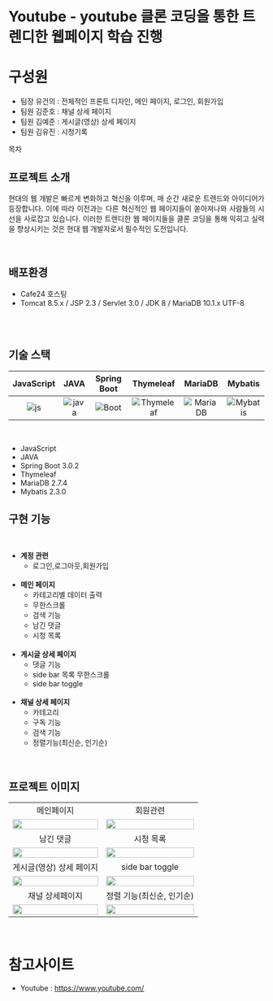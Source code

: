 # Youtube - youtube 클론 코딩을 통한 트렌디한 웹페이지 학습 진행

# 구성원

* 팀장 유건의 : 전체적인 프론트 디자인, 메인 페이지, 로그인, 회원가입
* 팀원 김준호 : 채널 상세 페이지
* 팀원 김예준 : 게시글(영상) 상세 페이지
* 팀원 김유진 : 시청기록

목차

## 프로젝트 소개

<p align="justify">
현대의 웹 개발은 빠르게 변화하고 혁신을 이루며, 매 순간 새로운 트렌드와 아이디어가 등장합니다. 이에 따라 이전과는 다른 혁신적인 웹 페이지들이 쏟아져나와 사람들의 시선을 사로잡고 있습니다. 이러한 트렌디한 웹 페이지들을 클론 코딩을 통해 익히고 실력을 향상시키는 것은 현대 웹 개발자로서 필수적인 도전입니다.
</p>

<br>

## 배포환경

<div>
    <ul>
        <li>Cafe24 호스팅</li>
        <li>Tomcat 8.5.x / JSP 2.3 / Servlet 3.0 / JDK 8 / MariaDB 10.1.x UTF-8 </li>
    </ul>
</div>

<br>


<br>

## 기술 스택

| JavaScript |    JAVA    |  Spring Boot |  Thymeleaf   | MariaDB    | Mybatis    |
| :--------: | :--------: | :------:     | :-----:      | :-----:    | :-----:    |
|   ![js]    |   ![java]  | ![Boot]      | ![Thymeleaf] | ![MariaDB] | ![Mybatis] |

<br>
<div>
    <ul>
        <li>JavaScript</li>
        <li>JAVA</li>
        <li>Spring Boot 3.0.2</li>
        <li>Thymeleaf</li>
        <li>MariaDB 2.7.4</li>
        <li>Mybatis 2.3.0</li>
    </ul>
</div>

## 구현 기능
<br>
<div>
    <ul>
        <li>
            <strong>계정 관련</strong>
            <ul>
                <li>로그인,로그아웃,회원가입</li>
            </ul>
        </li><br>
        <li>
            <strong>메인 페이지</strong>
            <ul>
                <li>카테고리별 데이터 출력</li>
                <li>무한스크롤</li>
                <li>검색 기능</li>
                <li>남긴 댓글</li>
                <li>시청 목록</li>
            </ul>
        </li><br>
        <li>
            <strong>게시글 상세 페이지</strong>
            <ul>
                <li>댓글 기능</li>
                <li>side bar 목록 무한스크롤</li>
                <li>side bar toggle</li>
            </ul>
        </li><br>
        <li>
            <strong>채널 상세 페이지</strong>
            <ul>
                <li>카테고리</li>
                <li>구독 기능</li>
                <li>검색 기능</li>
                <li>정렬기능(최신순, 인기순)</li>
            </ul>
        </li>
    </ul>
</div>


<br>

## 프로젝트 이미지

<div>
    <table>
        <tbody>
            <tr>
                <td align="center">
                    메인페이지
                </td>
                <td align="center">
                    회원관련
                </td>
            </tr>
            <tr>
                <td>
                    <img src="" width="100%">
                </td>
                <td>
                    <img src="" width="100%">
                </td>
            </tr>
            <tr>
                <td align="center">남긴 댓글</td>
                <td align="center">시청 목록</td>
            </tr>
            <tr>
                <td>
                    <img src="" width="100%">
                </td>
                <td>
                    <img src="" width="100%">
                </td>
            </tr>
            <tr>
                <td align="center">게시글(영상) 상세 페이지</td>
                <td align="center">side bar toggle</td>
            </tr>
            <tr>
                <td>
                    <img src="" width="100%">
                </td>
                <td>
                    <img src="" width="100%">
                </td>
            </tr>
                        <tr>
                <td align="center">채널 상세페이지</td>
                <td align="center">정렬 기능(최신순, 인기순)</td>
            </tr>
            <tr>
                <td>
                    <img src="" width="100%">
                </td>
                 <td>
                    <img src="" width="100%">
                </td>
            </tr>
        </tbody>
    </table>
</div>

<br>

# 참고사이트
   * Youtube : https://www.youtube.com/
<br>
<br>


[js]: https://noticon-static.tammolo.com/dgggcrkxq/image/upload/v1567008394/noticon/ohybolu4ensol1gzqas1.png
[java]: https://noticon-static.tammolo.com/dgggcrkxq/image/upload/v1566913897/noticon/xbvewg1m3azbpnrzck1k.png
[Boot]: https://noticon-static.tammolo.com/dgggcrkxq/image/upload/v1567008187/noticon/m4oad4rbf65fjszx0did.png
[Thymeleaf]: https://noticon-static.tammolo.com/dgggcrkxq/image/upload/v1592435734/noticon/ovcserf615eo3sbcbv8b.png
[MariaDB]: https://noticon-static.tammolo.com/dgggcrkxq/image/upload/v1566920129/noticon/r9gn1ilil1r8ar4w59dj.png
[Mybatis]: https://noticon-static.tammolo.com/dgggcrkxq/image/upload/v1592435324/noticon/judba41udt3wtirdj4ek.png
